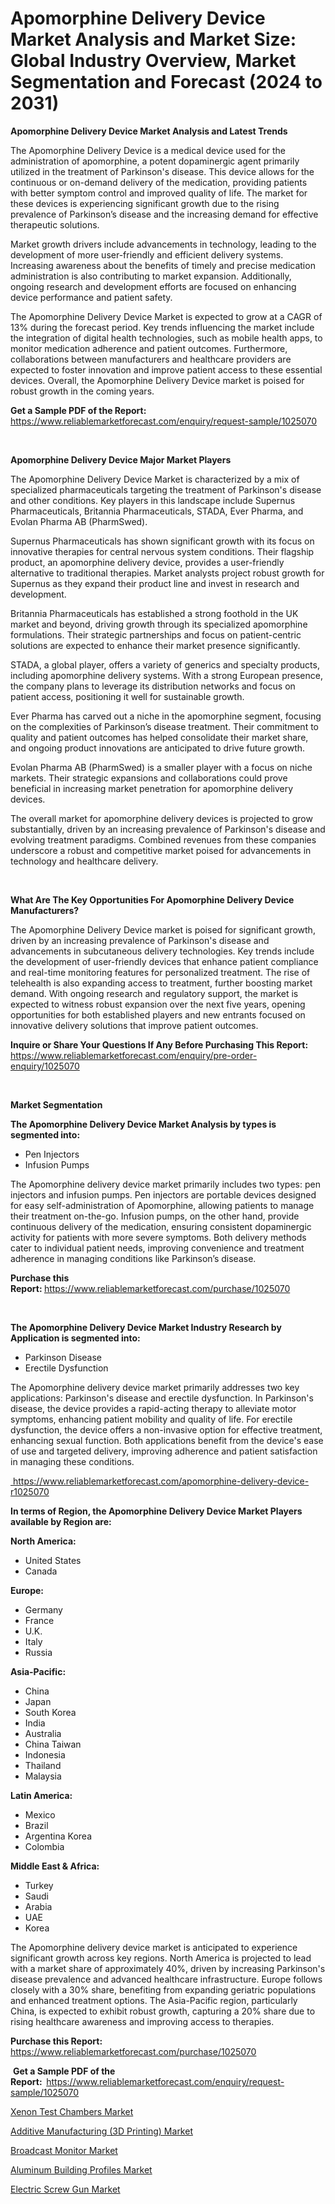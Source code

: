 <p><h1>Apomorphine Delivery Device Market Analysis and Market Size: Global Industry Overview, Market Segmentation and Forecast (2024 to 2031)</h1></p><p><strong>Apomorphine Delivery Device Market Analysis and Latest Trends</strong></p>
<p><p>The Apomorphine Delivery Device is a medical device used for the administration of apomorphine, a potent dopaminergic agent primarily utilized in the treatment of Parkinson's disease. This device allows for the continuous or on-demand delivery of the medication, providing patients with better symptom control and improved quality of life. The market for these devices is experiencing significant growth due to the rising prevalence of Parkinson’s disease and the increasing demand for effective therapeutic solutions.</p><p>Market growth drivers include advancements in technology, leading to the development of more user-friendly and efficient delivery systems. Increasing awareness about the benefits of timely and precise medication administration is also contributing to market expansion. Additionally, ongoing research and development efforts are focused on enhancing device performance and patient safety.</p><p>The Apomorphine Delivery Device Market is expected to grow at a CAGR of 13% during the forecast period. Key trends influencing the market include the integration of digital health technologies, such as mobile health apps, to monitor medication adherence and patient outcomes. Furthermore, collaborations between manufacturers and healthcare providers are expected to foster innovation and improve patient access to these essential devices. Overall, the Apomorphine Delivery Device market is poised for robust growth in the coming years.</p></p>
<p><strong>Get a Sample PDF of the Report:&nbsp;</strong> <a href="https://www.reliablemarketforecast.com/enquiry/request-sample/1025070">https://www.reliablemarketforecast.com/enquiry/request-sample/1025070</a></p>
<p>&nbsp;</p>
<p><strong>Apomorphine Delivery Device Major Market Players</strong></p>
<p><p>The Apomorphine Delivery Device Market is characterized by a mix of specialized pharmaceuticals targeting the treatment of Parkinson's disease and other conditions. Key players in this landscape include Supernus Pharmaceuticals, Britannia Pharmaceuticals, STADA, Ever Pharma, and Evolan Pharma AB (PharmSwed). </p><p>Supernus Pharmaceuticals has shown significant growth with its focus on innovative therapies for central nervous system conditions. Their flagship product, an apomorphine delivery device, provides a user-friendly alternative to traditional therapies. Market analysts project robust growth for Supernus as they expand their product line and invest in research and development.</p><p>Britannia Pharmaceuticals has established a strong foothold in the UK market and beyond, driving growth through its specialized apomorphine formulations. Their strategic partnerships and focus on patient-centric solutions are expected to enhance their market presence significantly.</p><p>STADA, a global player, offers a variety of generics and specialty products, including apomorphine delivery systems. With a strong European presence, the company plans to leverage its distribution networks and focus on patient access, positioning it well for sustainable growth.</p><p>Ever Pharma has carved out a niche in the apomorphine segment, focusing on the complexities of Parkinson’s disease treatment. Their commitment to quality and patient outcomes has helped consolidate their market share, and ongoing product innovations are anticipated to drive future growth.</p><p>Evolan Pharma AB (PharmSwed) is a smaller player with a focus on niche markets. Their strategic expansions and collaborations could prove beneficial in increasing market penetration for apomorphine delivery devices.</p><p>The overall market for apomorphine delivery devices is projected to grow substantially, driven by an increasing prevalence of Parkinson's disease and evolving treatment paradigms. Combined revenues from these companies underscore a robust and competitive market poised for advancements in technology and healthcare delivery.</p></p>
<p>&nbsp;</p>
<p><strong>What Are The Key Opportunities For Apomorphine Delivery Device Manufacturers?</strong></p>
<p><p>The Apomorphine Delivery Device market is poised for significant growth, driven by an increasing prevalence of Parkinson's disease and advancements in subcutaneous delivery technologies. Key trends include the development of user-friendly devices that enhance patient compliance and real-time monitoring features for personalized treatment. The rise of telehealth is also expanding access to treatment, further boosting market demand. With ongoing research and regulatory support, the market is expected to witness robust expansion over the next five years, opening opportunities for both established players and new entrants focused on innovative delivery solutions that improve patient outcomes.</p></p>
<p><strong>Inquire or Share Your Questions If Any Before Purchasing This Report:</strong> <a href="https://www.reliablemarketforecast.com/enquiry/pre-order-enquiry/1025070">https://www.reliablemarketforecast.com/enquiry/pre-order-enquiry/1025070</a></p>
<p>&nbsp;</p>
<p><strong>Market Segmentation</strong></p>
<p><strong>The Apomorphine Delivery Device Market Analysis by types is segmented into:</strong></p>
<p><ul><li>Pen Injectors</li><li>Infusion Pumps</li></ul></p>
<p><p>The Apomorphine delivery device market primarily includes two types: pen injectors and infusion pumps. Pen injectors are portable devices designed for easy self-administration of Apomorphine, allowing patients to manage their treatment on-the-go. Infusion pumps, on the other hand, provide continuous delivery of the medication, ensuring consistent dopaminergic activity for patients with more severe symptoms. Both delivery methods cater to individual patient needs, improving convenience and treatment adherence in managing conditions like Parkinson’s disease.</p></p>
<p><strong>Purchase this Report:&nbsp;</strong><a href="https://www.reliablemarketforecast.com/purchase/1025070">https://www.reliablemarketforecast.com/purchase/1025070</a></p>
<p>&nbsp;</p>
<p><strong>The Apomorphine Delivery Device Market Industry Research by Application is segmented into:</strong></p>
<p><ul><li>Parkinson Disease</li><li>Erectile Dysfunction</li></ul></p>
<p><p>The Apomorphine delivery device market primarily addresses two key applications: Parkinson's disease and erectile dysfunction. In Parkinson's disease, the device provides a rapid-acting therapy to alleviate motor symptoms, enhancing patient mobility and quality of life. For erectile dysfunction, the device offers a non-invasive option for effective treatment, enhancing sexual function. Both applications benefit from the device's ease of use and targeted delivery, improving adherence and patient satisfaction in managing these conditions.</p></p>
<p><a href="https://www.reliablemarketforecast.com/apomorphine-delivery-device-r1025070">&nbsp;https://www.reliablemarketforecast.com/apomorphine-delivery-device-r1025070</a></p>
<p><strong>In terms of Region, the Apomorphine Delivery Device Market Players available by Region are:</strong></p>
<p>
    <p> <strong> North America: </strong>
        <ul>
            <li>United States</li>
            <li>Canada</li>
        </ul>
        </p> 
    <p> <strong> Europe: </strong>
        <ul>
            <li>Germany</li>
            <li>France</li>
            <li>U.K.</li>
            <li>Italy</li>
            <li>Russia</li>
        </ul>
        </p> 
    <p> <strong> Asia-Pacific: </strong>
        <ul>
            <li>China</li>
            <li>Japan</li>
            <li>South Korea</li>
            <li>India</li>
            <li>Australia</li>
            <li>China Taiwan</li>
            <li>Indonesia</li>
            <li>Thailand</li>
            <li>Malaysia</li>
        </ul>
        </p> 
    <p> <strong> Latin America: </strong>
        <ul>
            <li>Mexico</li>
            <li>Brazil</li>
            <li>Argentina Korea</li>
            <li>Colombia</li>
        </ul>
        </p> 
    <p> <strong> Middle East & Africa: </strong>
        <ul>
            <li>Turkey</li>
            <li>Saudi</li>
            <li>Arabia</li>
            <li>UAE</li>
            <li>Korea</li>
        </ul>
    </p>
    </p>
<p><p>The Apomorphine delivery device market is anticipated to experience significant growth across key regions. North America is projected to lead with a market share of approximately 40%, driven by increasing Parkinson's disease prevalence and advanced healthcare infrastructure. Europe follows closely with a 30% share, benefiting from expanding geriatric populations and enhanced treatment options. The Asia-Pacific region, particularly China, is expected to exhibit robust growth, capturing a 20% share due to rising healthcare awareness and improving access to therapies.</p></p>
<p><strong>Purchase this Report: </strong><a href="https://www.reliablemarketforecast.com/purchase/1025070">https://www.reliablemarketforecast.com/purchase/1025070</a></p>
<p>&nbsp;<strong>Get a Sample PDF of the Report:&nbsp;&nbsp;</strong><a href="https://www.reliablemarketforecast.com/enquiry/request-sample/1025070">https://www.reliablemarketforecast.com/enquiry/request-sample/1025070</a></p>
<p><strong></strong></p>
<p><p><a href="https://www.linkedin.com/pulse/xenon-test-chambers-market-trends-strategic-insights-2024-2031-hz7of?trackingId=zqpacTVxQkK7oN1%2BGOWTAQ%3D%3D">Xenon Test Chambers Market</a></p><p><a href="https://issuu.com/reportprime-2/docs/additive-manufacturing-3d-printing-_0be763be0d51c4">Additive Manufacturing (3D Printing) Market</a></p><p><a href="https://www.linkedin.com/pulse/broadcast-monitor-market-indicators-size-regional-breakdown-0nctc?trackingId=QJiVyPCeQta7%2BPPQlmlSGw%3D%3D">Broadcast Monitor Market</a></p><p><a href="https://issuu.com/reportprime-2/docs/aluminum-building-profiles-market-s_6b8e5f4ee0a3f4">Aluminum Building Profiles Market</a></p><p><a href="https://www.linkedin.com/pulse/emerging-market-trends-regional-analysis-electric-screw-gun-ohvgc?trackingId=8q04afPMRKu%2FPh%2FQjwbplg%3D%3D">Electric Screw Gun Market</a></p></p>